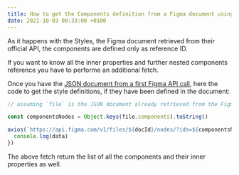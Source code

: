 ```yaml
---
title: How to get the Components definition from a Figma document using their API with Nodejs
date: 2021-10-03 08:33:00 +0100
---
```




As it happens with the Styles, the Figma document retrieved from their official API, the components are defined only as reference ID.

If you want to know all the inner properties and further nested components reference you have to performe an additional fetch.

Once you have the [JSON document from a first Figma API call](https://www.fabiofranchino.com/log/how-to-fetch-a-figma-document-using-their-api-in-nodejs), here the code to get the style definitions, if they have been defined in the document:

```js
// assuming `file` is the JSON document already retrieved from the Figma API

const componentsNodes = Object.keys(file.components).toString()

axios(`https://api.figma.com/v1/files/${docId}/nodes/?ids=${componentsNodes}`, options).then(data => {
  console.log(data)
})
```

The above fetch return the list of all the components and their inner properties as well.